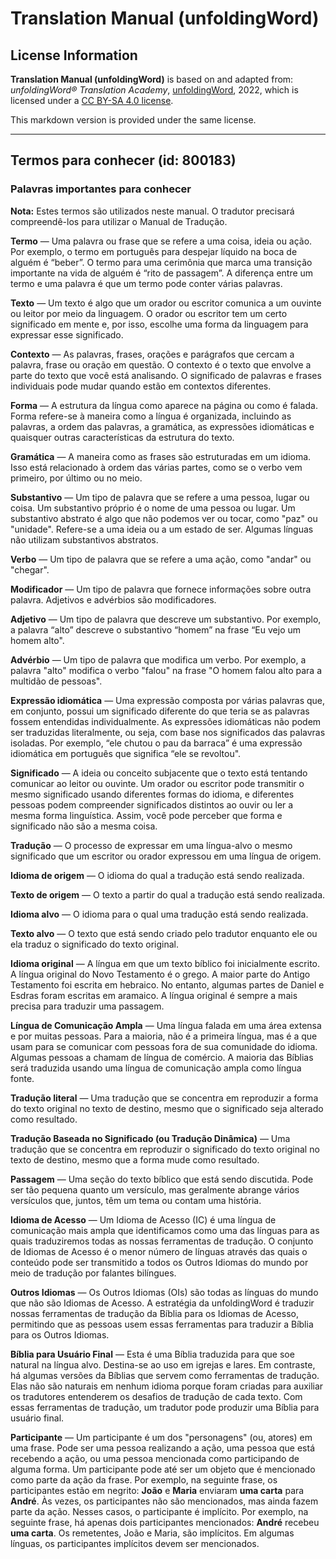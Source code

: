 # Translation Manual (unfoldingWord)

## License Information

**Translation Manual (unfoldingWord)** is based on and adapted from: _unfoldingWord® Translation Academy_, [unfoldingWord](https://unfoldingword.org/utw), 2022, which is licensed under a [CC BY-SA 4.0 license](https://creativecommons.org/licenses/by-sa/4.0/legalcode.en).

This markdown version is provided under the same license.



--------------------------------

## Termos para conhecer (id: 800183)

### Palavras importantes para conhecer

**Nota:** Estes termos são utilizados neste manual. O tradutor precisará compreendê\-los para utilizar o Manual de Tradução.

**Termo** — Uma palavra ou frase que se refere a uma coisa, ideia ou ação. Por exemplo, o termo em português para despejar líquido na boca de alguém é “beber”. O termo para uma cerimônia que marca uma transição importante na vida de alguém é “rito de passagem”. A diferença entre um termo e uma palavra é que um termo pode conter várias palavras.

**Texto** — Um texto é algo que um orador ou escritor comunica a um ouvinte ou leitor por meio da linguagem. O orador ou escritor tem um certo significado em mente e, por isso, escolhe uma forma da linguagem para expressar esse significado.

**Contexto** — As palavras, frases, orações e parágrafos que cercam a palavra, frase ou oração em questão. O contexto é o texto que envolve a parte do texto que você está analisando. O significado de palavras e frases individuais pode mudar quando estão em contextos diferentes.

**Forma** — A estrutura da língua como aparece na página ou como é falada. Forma refere\-se à maneira como a língua é organizada, incluindo as palavras, a ordem das palavras, a gramática, as expressões idiomáticas e quaisquer outras características da estrutura do texto.

**Gramática** — A maneira como as frases são estruturadas em um idioma. Isso está relacionado à ordem das várias partes, como se o verbo vem primeiro, por último ou no meio.

**Substantivo** — Um tipo de palavra que se refere a uma pessoa, lugar ou coisa. Um substantivo próprio é o nome de uma pessoa ou lugar. Um substantivo abstrato é algo que não podemos ver ou tocar, como "paz" ou "unidade". Refere\-se a uma ideia ou a um estado de ser. Algumas línguas não utilizam substantivos abstratos.

**Verbo** — Um tipo de palavra que se refere a uma ação, como "andar" ou "chegar".

**Modificador** — Um tipo de palavra que fornece informações sobre outra palavra. Adjetivos e advérbios são modificadores.

**Adjetivo** — Um tipo de palavra que descreve um substantivo. Por exemplo, a palavra “alto” descreve o substantivo “homem” na frase “Eu vejo um homem alto".

**Advérbio** — Um tipo de palavra que modifica um verbo. Por exemplo, a palavra "alto" modifica o verbo "falou" na frase "O homem falou alto para a multidão de pessoas".

**Expressão idiomática** — Uma expressão composta por várias palavras que, em conjunto, possui um significado diferente do que teria se as palavras fossem entendidas individualmente. As expressões idiomáticas não podem ser traduzidas literalmente, ou seja, com base nos significados das palavras isoladas. Por exemplo, “ele chutou o pau da barraca” é uma expressão idiomática em português que significa “ele se revoltou".

**Significado** — A ideia ou conceito subjacente que o texto está tentando comunicar ao leitor ou ouvinte. Um orador ou escritor pode transmitir o mesmo significado usando diferentes formas do idioma, e diferentes pessoas podem compreender significados distintos ao ouvir ou ler a mesma forma linguística. Assim, você pode perceber que forma e significado não são a mesma coisa.

**Tradução** — O processo de expressar em uma língua\-alvo o mesmo significado que um escritor ou orador expressou em uma língua de origem.

**Idioma de origem** — O idioma do qual a tradução está sendo realizada.

**Texto de origem** — O texto a partir do qual a tradução está sendo realizada.

**Idioma alvo** — O idioma para o qual uma tradução está sendo realizada.

**Texto alvo** — O texto que está sendo criado pelo tradutor enquanto ele ou ela traduz o significado do texto original.

**Idioma original** — A língua em que um texto bíblico foi inicialmente escrito. A língua original do Novo Testamento é o grego. A maior parte do Antigo Testamento foi escrita em hebraico. No entanto, algumas partes de Daniel e Esdras foram escritas em aramaico. A língua original é sempre a mais precisa para traduzir uma passagem.

**Língua de Comunicação Ampla** — Uma língua falada em uma área extensa e por muitas pessoas. Para a maioria, não é a primeira língua, mas é a que usam para se comunicar com pessoas fora de sua comunidade do idioma. Algumas pessoas a chamam de língua de comércio. A maioria das Bíblias será traduzida usando uma língua de comunicação ampla como língua fonte.

**Tradução literal** — Uma tradução que se concentra em reproduzir a forma do texto original no texto de destino, mesmo que o significado seja alterado como resultado.

**Tradução Baseada no Significado (ou Tradução Dinâmica)** — Uma tradução que se concentra em reproduzir o significado do texto original no texto de destino, mesmo que a forma mude como resultado.

**Passagem** — Uma seção do texto bíblico que está sendo discutida. Pode ser tão pequena quanto um versículo, mas geralmente abrange vários versículos que, juntos, têm um tema ou contam uma história.

**Idioma de Acesso** — Um Idioma de Acesso (IC) é uma língua de comunicação mais ampla que identificamos como uma das línguas para as quais traduziremos todas as nossas ferramentas de tradução. O conjunto de Idiomas de Acesso é o menor número de línguas através das quais o conteúdo pode ser transmitido a todos os Outros Idiomas do mundo por meio de tradução por falantes bilíngues.

**Outros Idiomas** — Os Outros Idiomas (OIs) são todas as línguas do mundo que não são Idiomas de Acesso. A estratégia da unfoldingWord é traduzir nossas ferramentas de tradução da Bíblia para os Idiomas de Acesso, permitindo que as pessoas usem essas ferramentas para traduzir a Bíblia para os Outros Idiomas.

**Bíblia para Usuário Final** — Esta é uma Bíblia traduzida para que soe natural na língua alvo. Destina\-se ao uso em igrejas e lares. Em contraste, há algumas versões da Bíblias que servem como ferramentas de tradução. Elas não são naturais em nenhum idioma porque foram criadas para auxiliar os tradutores entenderem os desafios de tradução de cada texto. Com essas ferramentas de tradução, um tradutor pode produzir uma Bíblia para usuário final.

**Participante** — Um participante é um dos "personagens" (ou, atores) em uma frase. Pode ser uma pessoa realizando a ação, uma pessoa que está recebendo a ação, ou uma pessoa mencionada como participando de alguma forma. Um participante pode até ser um objeto que é mencionado como parte da ação da frase. Por exemplo, na seguinte frase, os participantes estão em negrito: **João** e **Maria** enviaram **uma carta** para **André**. Às vezes, os participantes não são mencionados, mas ainda fazem parte da ação. Nesses casos, o participante é implícito. Por exemplo, na seguinte frase, há apenas dois participantes mencionados: **André** recebeu **uma carta**. Os remetentes, João e Maria, são implícitos. Em algumas línguas, os participantes implícitos devem ser mencionados.



